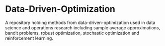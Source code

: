 # Data-Driven-Optimization
A repository holding methods from data-driven-optimization used in data science and operations research including sample average approximations, bandit problems, robust optimization, stochastic optimization and reinforcement learning.
